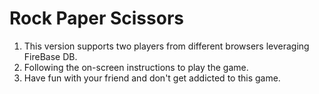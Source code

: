 # Rock Paper Scissors
  1. This version supports two players from different browsers leveraging FireBase DB.
  1. Following the on-screen instructions to play the game.
  1. Have fun with your friend and don't get addicted to this game.
